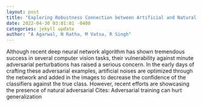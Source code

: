 ```yaml
--- 
layout: post 
title: "Exploring Robustness Connection between Artificial and Natural Adversarial Examples" 
date: 2022-04-30 03:01:01 -0400 
categories: jekyll update 
author: "A Agarwal, N Ratha, M Vatsa, R Singh" 
--- 
```

Although recent deep neural network algorithm has shown tremendous success in several computer vision tasks, their vulnerability against minute adversarial perturbations has raised a serious concern. In the early days of crafting these adversarial examples, artificial noises are optimized through the network and added in the images to decrease the confidence of the classifiers against the true class. However, recent efforts are showcasing the presence of natural adversarial Cites: Adversarial training can hurt generalization